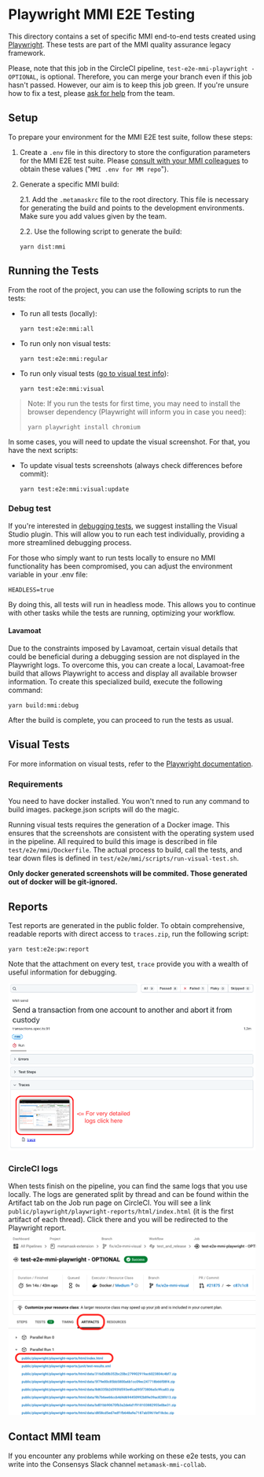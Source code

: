 # Playwright MMI E2E Testing

This directory contains a set of specific MMI end-to-end tests created using [Playwright](https://playwright.dev/). These tests are part of the MMI quality assurance legacy framework.

Please, note that this job in the CircleCI pipeline, `test-e2e-mmi-playwright - OPTIONAL`, is optional. Therefore, you can merge your branch even if this job hasn't passed. However, our aim is to keep this job green. If you're unsure how to fix a test, please [ask for help](#contact-mmi-team) from the team.

## Setup

To prepare your environment for the MMI E2E test suite, follow these steps:

1. Create a `.env` file in this directory to store the configuration parameters for the MMI E2E test suite. Please [consult with your MMI colleagues](#contact-mmi-team) to obtain these values ("`MMI .env for MM repo`").

2. Generate a specific MMI build:

    2.1. Add the `.metamaskrc` file to the root directory. This file is necessary for generating the build and points to the development environments. Make sure you add values given by the team.

    2.2. Use the following script to generate the build:
    ```
    yarn dist:mmi
    ```

## Running the Tests

From the root of the project, you can use the following scripts to run the tests:

- To run all tests (locally):
  ```
  yarn test:e2e:mmi:all
  ```
- To run only non visual tests:
  ```
  yarn test:e2e:mmi:regular
  ```
- To run only visual tests ([go to visual test info](#visual-tests)):
  ```
  yarn test:e2e:mmi:visual
  ```
> Note: If you run the tests for first time, you may need to install the browser dependency (Playwright will inform you in case you need):
> ```
> yarn playwright install chromium
>```

In some cases, you will need to update the visual screenshot. For that, you have the next scripts:

- To update visual tests screenshots (always check differences before commit):
  ```
  yarn test:e2e:mmi:visual:update
  ```

### Debug test

If you're interested in [debugging tests](https://playwright.dev/docs/debug), we suggest installing the Visual Studio plugin. This will allow you to run each test individually, providing a more streamlined debugging process.

For those who simply want to run tests locally to ensure no MMI functionality has been compromised, you can adjust the environment variable in your .env file:
```
HEADLESS=true
```
By doing this, all tests will run in headless mode. This allows you to continue with other tasks while the tests are running, optimizing your workflow.

#### Lavamoat

Due to the constraints imposed by Lavamoat, certain visual details that could be beneficial during a debugging session are not displayed in the Playwright logs. To overcome this, you can create a local, Lavamoat-free build that allows Playwright to access and display all available browser information. To create this specialized build, execute the following command:
```
yarn build:mmi:debug
```
After the build is complete, you can proceed to run the tests as usual.

## Visual Tests

For more information on visual tests, refer to the [Playwright documentation](https://playwright.dev/docs/test-snapshots).

### Requirements

You need to have docker installed. You won't nned to run any command to build images. packege.json scripts will do the magic.

Running visual tests requires the generation of a Docker image. This ensures that the screenshots are consistent with the operating system used in the pipeline. All required to build this image is described in file `test/e2e/mmi/Dockerfile`. The actual process to build, call the tests, and tear down files is defined in `test/e2e/mmi/scripts/run-visual-test.sh`.

**Only docker generated screenshots will be commited. Those generated out of docker will be git-ignored.**

## Reports

Test reports are generated in the public folder. To obtain comprehensive, readable reports with direct access to `traces.zip`, run the following script:
```
yarn test:e2e:pw:report
```

Note that the attachment on every test, `trace` provide you with a wealth of useful information for debugging.

![Playwright trace detail](resources/trace.png)

### CircleCI logs

When tests finish on the pipeline, you can find the same logs that you use locally. The logs are generated split by thread and can be found within the Artifact tab on the Job run page on CircleCI. You will see a link `public/playwright/playwright-reports/html/index.html` (it is the first artifact of each thread). Click there and you will be redirected to the Playwright report.
![CircleCI Job Actifact detail](resources/circleci-artifact-screnshot.png)

## Contact MMI team
If you encounter any problems while working on these e2e tests, you can write into the Consensys Slack channel `metamask-mmi-collab`.